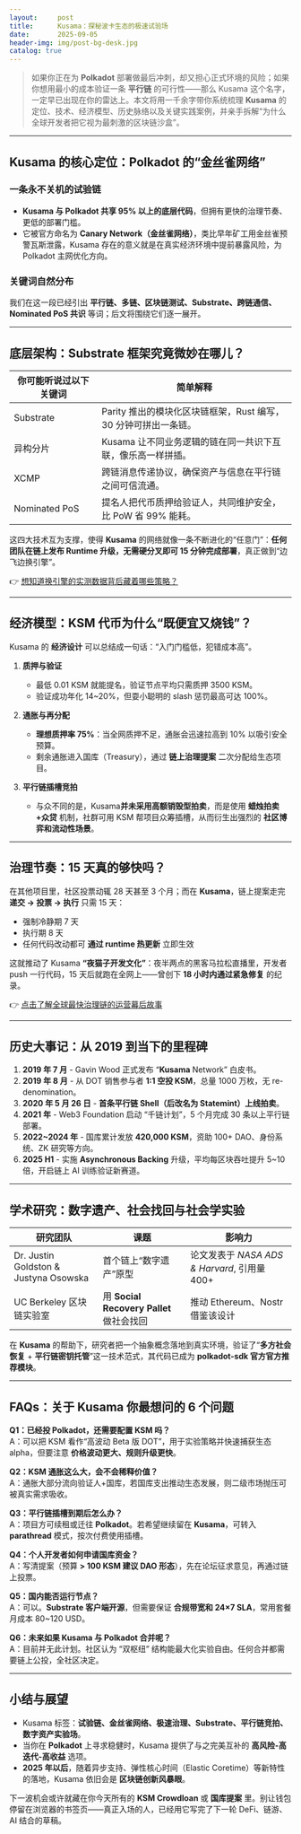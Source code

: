```yaml
---
layout:     post
title:      Kusama：探秘波卡生态的极速试验场
date:       2025-09-05
header-img: img/post-bg-desk.jpg
catalog: true
---
```


> 如果你正在为 **Polkadot** 部署做最后冲刺，却又担心正式环境的风险；如果你想用最小的成本验证一条 **平行链** 的可行性——那么 Kusama 这个名字，一定早已出现在你的雷达上。本文将用一千余字带你系统梳理 **Kusama** 的定位、技术、经济模型、历史脉络以及关键实践案例，并亲手拆解“为什么全球开发者把它视为最刺激的区块链沙盒”。

---

## Kusama 的核心定位：Polkadot 的“金丝雀网络”

### 一条永不关机的试验链
- **Kusama 与 Polkadot 共享 95% 以上的底层代码**，但拥有更快的治理节奏、更低的部署门槛。
- 它被官方命名为 **Canary Network（金丝雀网络）**，类比早年矿工用金丝雀预警瓦斯泄露，Kusama 存在的意义就是在真实经济环境中提前暴露风险，为 Polkadot 主网优化方向。

### 关键词自然分布
我们在这一段已经引出 **平行链、多链、区块链测试、Substrate、跨链通信、Nominated PoS 共识** 等词；后文将围绕它们逐一展开。

---

## 底层架构：Substrate 框架究竟微妙在哪儿？

| 你可能听说过以下关键词 | 简单解释 |
|---|---|
| Substrate | Parity 推出的模块化区块链框架，Rust 编写，30 分钟可拼出一条链。 |
| 异构分片 | Kusama 让不同业务逻辑的链在同一共识下互联，像乐高一样拼插。 |
| XCMP | 跨链消息传递协议，确保资产与信息在平行链之间可信流通。 |
| Nominated PoS | 提名人把代币质押给验证人，共同维护安全，比 PoW 省 99% 能耗。 |

这四大技术互为支撑，使得 **Kusama** 的网络就像一条不断进化的“任意门”：**任何团队在链上发布 Runtime 升级，无需硬分叉即可 15 分钟完成部署**，真正做到“边飞边换引擎”。

👉 [想知道换引擎的实测数据背后藏着哪些策略？](https://okxdog.com/)

---

## 经济模型：KSM 代币为什么“既便宜又烧钱”？

Kusama 的 **经济设计** 可以总结成一句话：“入门门槛低，犯错成本高”。

1. **质押与验证**
   - 最低 0.01 KSM 就能提名，验证节点平均只需质押 3500 KSM。
   - 验证成功年化 14~20%，但耍小聪明的 slash 惩罚最高可达 100%。

2. **通胀与再分配**
   - **理想质押率 75%**：当全网质押不足，通胀会迅速拉高到 10% 以吸引安全预算。
   - 剩余通胀进入国库（Treasury），通过 **链上治理提案** 二次分配给生态项目。

3. **平行链插槽竞拍**
   - 与众不同的是，Kusama**并未采用高额销毁型拍卖**，而是使用 **蜡烛拍卖+众贷** 机制，社群可用 KSM 帮项目众筹插槽，从而衍生出强烈的 **社区博弈和流动性场景**。

---

## 治理节奏：15 天真的够快吗？

在其他项目里，社区投票动辄 28 天甚至 3 个月；而在 **Kusama**，链上提案走完 **递交 → 投票 → 执行** 只需 15 天：

- 强制冷静期 7 天
- 执行期 8 天
- 任何代码改动都可 **通过 runtime 热更新** 立即生效

这就推动了 Kusama **“夜猫子开发文化”**：夜半两点的黑客马拉松直播里，开发者 push 一行代码，15 天后就跑在全网上——曾创下 **18 小时内通过紧急修复** 的纪录。

👉 [点击了解全球最快治理链的运营幕后故事](https://okxdog.com/)

---

## 历史大事记：从 2019 到当下的里程碑

1. **2019 年 7 月** - Gavin Wood 正式发布 “**Kusama** Network” 白皮书。
2. **2019 年 8 月** - 从 DOT 销售参与者 **1:1 空投 KSM**，总量 1000 万枚，无 re-denomination。
3. **2020 年 5 月 26 日** - **首条平行链 Shell（后改名为 Statemint）上线拍卖**。
4. **2021 年** - Web3 Foundation 启动 “千链计划”，5 个月完成 30 条以上平行链部署。
5. **2022~2024 年** - 国库累计发放 **420,000 KSM**，资助 100+ DAO、身份系统、ZK 研究等方向。
6. **2025 H1** - 实施 **Asynchronous Backing** 升级，平均每区块吞吐提升 5~10 倍，开启链上 AI 训练验证新赛道。

---

## 学术研究：数字遗产、社会找回与社会学实验

| 研究团队 | 课题 | 影响力 |
|---|---|---|
| Dr. Justin Goldston & Justyna Osowska | 首个链上“数字遗产”原型 | 论文发表于 *NASA ADS & Harvard*, 引用量 400+ |
| UC Berkeley 区块链实验室 | 用 **Social Recovery Pallet** 做社会找回 | 推动 Ethereum、Nostr 借鉴该设计 |

在 **Kusama** 的帮助下，研究者把一个抽象概念落地到真实环境，验证了“**多方社会恢复** + **平行链密钥托管**”这一技术范式，其代码已成为 **polkadot-sdk 官方官方推荐模块**。

---

## FAQs：关于 Kusama 你最想问的 6 个问题

**Q1：已经投 Polkadot，还需要配置 KSM 吗？**  
A：可以把 KSM 看作“高波动 Beta 版 DOT”，用于实验策略并快速捕获生态 alpha，但要注意 **价格波动更大、规则升级更快**。

**Q2：KSM 通胀这么大，会不会稀释价值？**  
A：通胀大部分流向验证人+国库，若国库支出推动生态发展，则二级市场抛压可被真实需求吸收。

**Q3：平行链插槽到期后怎么办？**  
A：项目方可续租或迁往 **Polkadot**。若希望继续留在 **Kusama**，可转入 **parathread** 模式，按次付费使用插槽。

**Q4：个人开发者如何申请国库资金？**  
A：写清提案（预算 **> 100 KSM 建议 DAO 形态**），先在论坛征求意见，再通过链上投票。

**Q5：国内能否运行节点？**  
A：可以。**Substrate 客户端开源**，但需要保证 **合规带宽和 24×7 SLA**，常用套餐月成本 80~120 USD。

**Q6：未来如果 Kusama 与 Polkadot 合并呢？**  
A：目前并无此计划。社区认为 “双枢纽” 结构能最大化实验自由。任何合并都需要链上公投，全社区决定。

---

## 小结与展望

- Kusama 标签：**试验链、金丝雀网络、极速治理、Substrate、平行链竞拍、数字资产实验场**。  
- 当你在 **Polkadot** 上寻求稳健时，Kusama 提供了与之完美互补的 **高风险-高迭代-高收益** 选项。  
- **2025 年以后**，随着异步支持、弹性核心时间（Elastic Coretime）等新特性的落地，Kusama 依旧会是 **区块链创新风暴眼**。

下一波机会或许就藏在你今天所有的 **KSM Crowdloan** 或 **国库提案** 里。别让钱包停留在浏览器的书签页——真正入场的人，已经用它写完了下一轮 DeFi、链游、AI 结合的草稿。